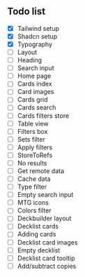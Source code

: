 ## Todo list

- [x] Tailwind setup
- [x] Shadcn setup
- [x] Typography
- [ ] Layout
- [ ] Heading
- [ ] Search input
- [ ] Home page
- [ ] Cards index
- [ ] Card images
- [ ] Cards grid
- [ ] Cards search
- [ ] Cards filters store
- [ ] Table view
- [ ] Filters box
- [ ] Sets filter
- [ ] Apply filters
- [ ] StoreToRefs
- [ ] No results
- [ ] Get remote data
- [ ] Cache data
- [ ] Type filter
- [ ] Empty search input
- [ ] MTG icons
- [ ] Colors filter
- [ ] Deckbuilder layout
- [ ] Decklist cards
- [ ] Adding cards
- [ ] Decklist card images
- [ ] Empty decklist
- [ ] Decklist card tooltip
- [ ] Add/subtract copies
